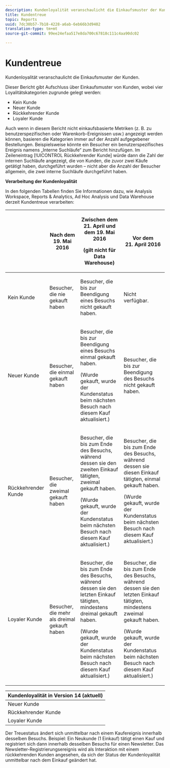 ```yaml
---
description: Kundenloyalität veranschaulicht die Einkaufsmuster der Kunden.
title: Kundentreue
topic: Reports
uuid: 7dc30b57-7b18-4228-a6ab-6eb66b3d9402
translation-type: tm+mt
source-git-commit: 99ee24efaa517e8da700c67818c111c4aa90dc02

---
```



# Kundentreue

Kundenloyalität veranschaulicht die Einkaufsmuster der Kunden.

Dieser Bericht gibt Aufschluss über Einkaufsmuster von Kunden, wobei vier Loyalitätskategorien zugrunde gelegt werden:

* Kein Kunde
* Neuer Kunde
* Rückkehrender Kunde
* Loyaler Kunde

Auch wenn in diesem Bericht nicht einkaufsbasierte Metriken (z. B. zu benutzerspezifischen oder Warenkorb-Ereignissen usw.) angezeigt werden können, basieren die Kategorien immer auf der Anzahl aufgegebener Bestellungen. Beispielsweise könnte ein Besucher ein benutzerspezifisches Ereignis namens „Interne Suchläufe“ zum Bericht hinzufügen. Im Zeileneintrag [!UICONTROL Rückkehrender Kunde] würde dann die Zahl der internen Suchläufe angezeigt, die von Kunden, die zuvor zwei Käufe getätigt haben, durchgeführt wurden – nicht aber die Anzahl der Besucher allgemein, die zwei interne Suchläufe durchgeführt haben.

**Verarbeitung der Kundenloyalität**

In den folgenden Tabellen finden Sie Informationen dazu, wie Analysis Workspace, Reports &amp; Analytics, Ad Hoc Analysis und Data Warehouse derzeit Kundentreue verarbeiten:

<table id="table_E6A5CA96BE5C47F29F09688A4D41BC60"> 
 <thead> 
  <tr> 
   <th colname="col1" class="entry"> </th> 
   <th colname="col2" class="entry"> <p>Nach dem 19. Mai 2016 </p> </th> 
   <th colname="col3" class="entry"> <p>Zwischen dem 21. April und dem 19. Mai 2016 </p> <p>(gilt nicht für Data Warehouse) </p> </th> 
   <th colname="col4" class="entry"> <p>Vor dem 21. April 2016 </p> </th> 
  </tr>
 </thead>
 <tbody> 
  <tr> 
   <td colname="col1"> <p>Kein Kunde </p> </td> 
   <td colname="col2"> <p>Besucher, die nie gekauft haben </p> </td> 
   <td colname="col3"> <p>Besucher, die bis zur Beendigung eines Besuchs nicht gekauft haben. </p> </td> 
   <td colname="col4"> <p>Nicht verfügbar. </p> </td> 
  </tr> 
  <tr> 
   <td colname="col1"> <p>Neuer Kunde </p> </td> 
   <td colname="col2"> <p>Besucher, die einmal gekauft haben </p> </td> 
   <td colname="col3"> <p>Besucher, die bis zur Beendigung eines Besuchs einmal gekauft haben. </p> <p>(Wurde gekauft, wurde der Kundenstatus beim nächsten Besuch nach diesem Kauf aktualisiert.) </p> </td> 
   <td colname="col4"> <p>Besucher, die bis zur Beendigung des Besuchs nicht gekauft haben. </p> </td> 
  </tr> 
  <tr> 
   <td colname="col1"> <p>Rückkehrender Kunde </p> </td> 
   <td colname="col2"> <p>Besucher, die zweimal gekauft haben </p> </td> 
   <td colname="col3"> <p>Besucher, die bis zum Ende des Besuchs, während dessen sie den zweiten Einkauf tätigten, zweimal gekauft haben. </p> <p>(Wurde gekauft, wurde der Kundenstatus beim nächsten Besuch nach diesem Kauf aktualisiert.) </p> </td> 
   <td colname="col4"> <p>Besucher, die bis zum Ende des Besuchs, während dessen sie diesen Einkauf tätigten, einmal gekauft haben. </p> <p>(Wurde gekauft, wurde der Kundenstatus beim nächsten Besuch nach diesem Kauf aktualisiert.) </p> </td> 
  </tr> 
  <tr> 
   <td colname="col1"> <p>Loyaler Kunde </p> </td> 
   <td colname="col2"> <p>Besucher, die mehr als dreimal gekauft haben </p> </td> 
   <td colname="col3"> <p>Besucher, die bis zum Ende des Besuchs, während dessen sie den letzten Einkauf tätigten, mindestens dreimal gekauft haben. </p> <p>(Wurde gekauft, wurde der Kundenstatus beim nächsten Besuch nach diesem Kauf aktualisiert.) </p> </td> 
   <td colname="col4"> <p>Besucher, die bis zum Ende des Besuchs, während dessen sie den letzten Einkauf tätigten, mindestens zweimal gekauft haben. </p> <p>(Wurde gekauft, wurde der Kundenstatus beim nächsten Besuch nach diesem Kauf aktualisiert.) </p> </td> 
  </tr> 
 </tbody> 
</table>

| Kundenloyalität in Version 14 (aktuell) |
|---|
| Neuer Kunde | 1 Besuch und 1 Kauf |
| Rückkehrender Kunde | Mehr als 1 Besuch und 2 Käufe |
| Loyaler Kunde | Mehr als 1 Besuch und mehr als 3 Käufe |

Der Treuestatus ändert sich unmittelbar nach einem Kaufereignis innerhalb desselben Besuchs. Beispiel: Ein Neukunde (1 Einkauf) tätigt einen Kauf und registriert sich dann innerhalb desselben Besuchs für einen Newsletter. Das Newsletter-Registrierungsereignis wird als Interaktion mit einem rückkehrenden Kunden angesehen, da sich der Status der Kundenloyalität unmittelbar nach dem Einkauf geändert hat.
